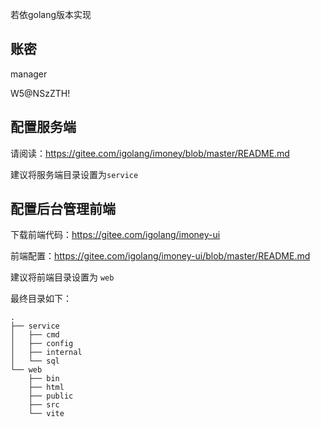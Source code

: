 若依golang版本实现
## 账密
manager

W5@NSzZTH!

## 配置服务端
请阅读：https://gitee.com/igolang/imoney/blob/master/README.md

建议将服务端目录设置为`service`

## 配置后台管理前端
下载前端代码：https://gitee.com/igolang/imoney-ui

前端配置：https://gitee.com/igolang/imoney-ui/blob/master/README.md

建议将前端目录设置为 `web`

最终目录如下：
```
.
├── service
│   ├── cmd
│   ├── config
│   ├── internal
│   └── sql
└── web
    ├── bin
    ├── html
    ├── public
    ├── src
    └── vite
```

